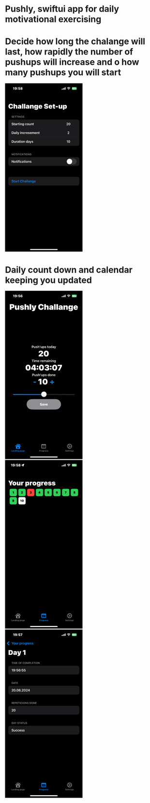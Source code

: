 # Pushly, swiftui app for daily motivational exercising 

# Decide how long the chalange will last, how rapidly the number of pushups will increase and o how many pushups you will start
<img src="https://github.com/Rektoooooo/Pushly/blob/main/Repo%20photos/IMG_6996.PNG" width="256">

# Daily count down and calendar keeping you updated
<div style="gap: 20px">
<img src="https://github.com/Rektoooooo/Pushly/blob/main/Repo%20photos/IMG_6990.PNG" width="256">
<img src="https://github.com/Rektoooooo/Pushly/blob/main/Repo%20photos/IMG_6993.PNG" width="256">
<img src="https://github.com/Rektoooooo/Pushly/blob/main/Repo%20photos/IMG_6992.PNG" width="256">
</div>
